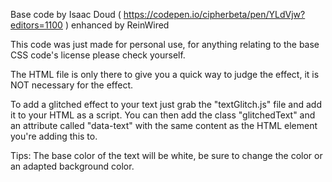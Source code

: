 Base code by Isaac Doud ( https://codepen.io/cipherbeta/pen/YLdVjw?editors=1100 ) enhanced by ReinWired

This code was just made for personal use, for anything relating to the base CSS code's license please check yourself.

The HTML file is only there to give you a quick way to judge the effect, it is NOT necessary for the effect.

To add a glitched effect to your text just grab the "textGlitch.js" file and add it to your HTML as a script. You can then add the class "glitchedText" and an attribute called "data-text" with the same content as the HTML element you're adding this to.

Tips: The base color of the text will be white, be sure to change the color or an adapted background color.